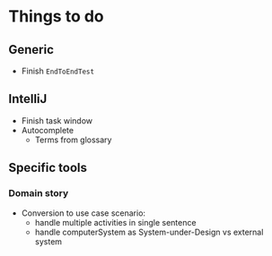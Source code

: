 # Things to do

## Generic

- Finish `EndToEndTest`


## IntelliJ

- Finish task window
- Autocomplete
  - Terms from glossary


## Specific tools

### Domain story

- Conversion to use case scenario:
  - handle multiple activities in single sentence
  - handle computerSystem as System-under-Design vs external system
